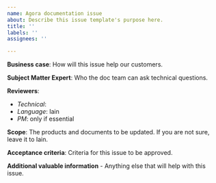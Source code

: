 ```yaml
---
name: Agora documentation issue
about: Describe this issue template's purpose here.
title: ''
labels: ''
assignees: ''

---
```


**Business case**: How will this issue help our customers.

**Subject Matter Expert**: Who the doc team can ask technical questions.

**Reviewers**:
  - *Technical*: 
  - *Language*: Iain
  - *PM*: only if essential

**Scope**: The products and documents to be updated. If you are not sure, leave it to Iain. 

**Acceptance criteria**: Criteria for this issue to be approved.

**Additional valuable information** - Anything else that will help with this issue.

